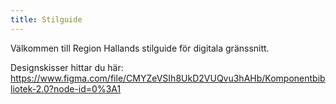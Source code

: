 ```yaml
---
title: Stilguide
---
```


Välkommen till Region Hallands stilguide för digitala gränssnitt.

Designskisser hittar du här:
https://www.figma.com/file/CMYZeVSIh8UkD2VUQvu3hAHb/Komponentbibliotek-2.0?node-id=0%3A1
